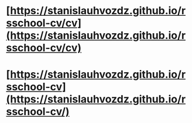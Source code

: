 # [https://stanislauhvozdz.github.io/rsschool-cv/cv](https://stanislauhvozdz.github.io/rsschool-cv/cv)
# [https://stanislauhvozdz.github.io/rsschool-cv](https://stanislauhvozdz.github.io/rsschool-cv/)
